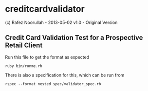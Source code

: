 creditcardvalidator
===================
(c) Rafez Noorullah - 2013-05-02
v1.0 - Original Version


Credit Card Validation Test for a Prospective Retail Client
-----------------------------------------------------------


Run this file to get the format as expected
```batchfile
ruby bin/runme.rb
```

There is also a specification for this, which can be run from

```batchfile
rspec --format nested spec/validator_spec.rb
```